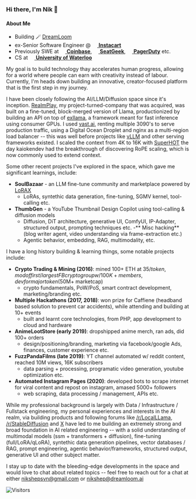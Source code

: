 
### Hi there, I'm Nik 👋

#### About Me
- Building 🪄 [DreamLoom](https://dreamloom.ai)
- ex-Senior Software Engineer @ [<img src="https://www.instacart.com/assets/beetstrap/brand/2022/carrotlogo-1286c257354036d178c09e815906198eb7f012b8cdc4f6f8ec86d3e64d799a5b.png" width="14px" /> **Instacart**](https://instacart.com)
- Previously SWE at [<img src="https://startupstash.com/wp-content/uploads/2020/04/coinbase-logo.jpg" width="14px" /> **Coinbase**](https://coinbase.com), [<img src="https://seatgeek.com/images/sg-Spotlight.png" width="14px" /> **SeatGeek**](https://seatgeek.com), [<img src="https://avatars3.githubusercontent.com/u/766800?s=280&v=4" width="14px" /> **PagerDuty**](https://pagerduty.com) etc.
- CS at [<img src="https://upload.wikimedia.org/wikipedia/en/6/6e/University_of_Waterloo_seal.svg" width="14px" /> **University of Waterloo**](https://uwaterloo.ca)

My goal is to build technology thay accelerates human progress, allowing for a world where people can earn with creativity instead of labour. Currently, I'm heads down building an innovative, creator-focused platform that is the first step in my journey.

I have been closely following the AI/LLM/Diffusion space since it's inception. [RealmPlay](https://www.realmplay.ai/signin?redirect_url=https%3A%2F%2Fwww.realmplay.ai%2F), my project-turned-company that was acquired, was built on a fine-tuned, block-merged version of Llama, productionized by building an API on top of [exllama](https://github.com/turboderp/exllama), a framework meant for fast inference using consumer GPUs. I used [vast.ai](https://vast.ai/), renting multiple 3090's to serve production traffic, using a Digital Ocean Droplet and nginx as a multi-region load balancer -- this was well before projects like [vLLM](https://github.com/vllm-project/vllm) and other serving frameworks existed. I scaled the context from 4K to 16K with [SuperHOT](https://kaiokendev.github.io/til) the day kaiokendev had the breakthrough of discovering RoPE scaling, which is now commonly used to extend context. 

Some other recent projects I've explored in the space, which gave me significant learnings, include:
- **SoulBazaar** - an LLM fine-tune community and marketplace powered by [LoRAX](https://github.com/predibase/lorax)
    - LoRAs, syntethic data generation, fine-tuning, SGMV kernel, tool-calling etc.
- **ThumbGen** - a YouTube Thumbnail Design Copilot using tool-calling & diffusion models
    - Diffusion, DiT architecture, generative UI, ComfyUI, IP-Adapter, structured output, prompting techniques etc.
-** Misc hacking** (blog writer agent, video understanding via frame-extraction etc.)
    - Agentic behavior, embedding, RAG, multimodality, etc.

I have a long history building & learning things, some notable projects include:
- **Crypto Trading & Mining (2016)**: mined 100+ ETH at $35/token, mod of first/largest FB crypto group w/ 100K+ members, dev for major token ($50M+ marketcap)
    - crypto fundamentals, PoW/PoS, smart contract development, marketing/branding etc.
-  **Multiple Hackathons (2017, 2018)**: won prize for Caffiene (headband based solution to prevent car accidents), while attending and building at 10+ events
    - built and learnt core technologies, from PHP, app development to cloud and hardware
- **AnimeLootStore (early 2019)**: dropshipped anime merch, ran ads, did 100+ orders
    - design/positioning/branding, marketing via facebook/google Ads, finances, customer experience etc. 
- **FuzzPandaFilms (late 2019)**: YT channel automated w/ reddit content, reached 10M views, 16K subscribers
    - data parsing + processing, programatic video generation, youtube optimization etc.
- **Automated Instagram Pages (2020)**: developed bots to scrape internet for viral content and repost on instagram, amased 5000+ followers
    -  web scraping, data processing / management, APIs etc.

While my professional background is largely with Data / Infrastructure / Fullstack engineering, my personal experiences and interests in the AI realm, via building products and following forums like [/r/LocalLLama](https://www.reddit.com/r/LocalLLaMA/), [/r/StableDiffusion](https://www.reddit.com/r/StableDiffusion/) and [X](https://x.com/home) have led to me building an extremely strong and broad foundation in AI related engineering -- with a solid understanding of multimodal models (ssm + transformers + diffusion), fine-tuning (full/LoRA/qLoRA), syntethic data generation pipelines, vector databases / RAG, prompt engineering, agentic behavior/frameworks, structured output, generative UI and other subject matter. 

I stay up to date with the bleeding-edge developments in the space and would love to chat about related topics -- feel free to reach out for a chat at either nikshepsvn@gmail.com or nikshep@dreamloom.ai

![Visitors](https://visitor-badge.laobi.icu/badge?page_id=nikshepsvn.nikshepsvn)
